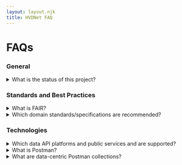```yaml
---
layout: layout.njk
title: HVDNet FAQ
---
```


<h1>FAQs</h1>

<h3 class="mt-4">General</h3>

<details>
<summary>What is the status of this project?</summary>
<div class="card  p-2 rounded-2">
ipsumLorem ipsum dolor sit amet, consectetur adipiscing elit. Integer mollis augue et turpis sagittis sodales. Proin consectetur odio sed erat egestas finibus eu vitae nunc. Fusce quis orci eu ex ornare commodo a a dui. Pellentesque lectus lacus, sollicitudin sed dolor vitae, accumsan pellentesque nulla.
</div>
</details>

<h3 class="mt-4">Standards and Best Practices</h3>

<details>
<summary>What is FAIR?</summary>
<div class="card  p-2 rounded-2">
ipsumLorem ipsum dolor sit amet, consectetur adipiscing elit. Integer mollis augue et turpis sagittis sodales. Proin consectetur odio sed erat egestas finibus eu vitae nunc. Fusce quis orci eu ex ornare commodo a a dui. Pellentesque lectus lacus, sollicitudin sed dolor vitae, accumsan pellentesque nulla.
</div>
</details>


<details>
<summary>Which domain standards/specifications are recommended?</summary>
<div class="card  p-2 rounded-2">

This project is closely aligned on global standards and best practices supported and endorsed by national and international high-value data producers, custodians and user communities.
Our works is guided by the FAIR data principles and of the CODATA Cross-Domain Interoperability Framework

See [Standard](/resources/standards) for a list of specifications that we are currently working with.

</div>
</details>



<h3 class="mt-4">Technologies</h3>

<details>
<summary>Which data API platforms and public services and are supported?</summary>

<div class="card  p-2 rounded-2">

The following platforms and public APIs are currently actively being integrated with:
<ul>
<li><a href="https://www.census.gov/data/developers/data-sets.html" target="_blank">U.S. Census Bureau API</a>: providing access to key demographic and economic data for the United States</li>
<li><a href="https://www.socrata.com" target="_blank">Socrata / Data Insights</a>; a cloud based open data platform popular major cities and other agencies in North America</li>
<li><a href="https://www.richdataservices.com" target="_blank">MTNA Rich Data Services</a>: a modern API platform providing concurrent access to data and metadata and equipped with robust web based user interfaces.</li>
</ul>

Our pipeline includes APIs from the <a href="https://datahelpdesk.worldbank.org/knowledgebase/topics/125589-developer-information" target="_blank"> World Bank</a>, and other custodians.

On the data cataloging side, we anticipate integration with:
<ul>
<li><a href="https://dataverse.org/" target="_blank">Dataverse</a></li>
<li><a href="https://ckan.org/" target="_blank">CKAN</a></li>
<li><a href="https://nada.ihsn.org/" target="_blank">IHSN NADA</a></li>
</ul>

<p>
Many other options are available when it comes to providing access to data over APIs, such as <a href="https://www.dreamfactory.com/" target="_blank">Dreamfactory</a>,
 <a href="https://redivis.com/" target="_blank">Redivis</a>, or <a href="https://www.opendatasoft.com/" target="_blank">OpenDataSoft</a>.
 <a href="https://www.graphql.org/" target="_blank">GraphQL</a> further presents promising options, with several open source and commercial solutions available. 
</p>

</div>
</details>

<details>
<summary>What is Postman?</summary>
<div class="card  p-2 rounded-2">
Postman stands as the industry's leading API platform, trusted by over 40 million developers worldwide. Founded in 2014, Postman has experienced remarkable growth, expanding to over 700 employees across the US, India, and remote locations, achieving a valuation of $5.6 billion.

At its core, Postman provides a comprehensive set of tools designed to streamline the entire API lifecycle. This includes robust capabilities for API documentation, seamless collaboration among teams, rigorous testing, continuous monitoring, and the orchestration of complex API workflows, increasingly augmented by advanced AI features.

Postman offers flexible plans to suit various needs, from a free tier for individual developers to Team and Enterprise plans for larger organizations.

Critically, Postman is engineered to make APIs **FAIR (Findable, Accessible, Interoperable, and Reusable)**, embodying this commitment through its platform design and features. It serves as a powerful metadata and collaboration hub for APIs:

* **Findable:** APIs become easily discoverable through features like the **Postman Discovery Network**, allowing developers to quickly locate and understand available APIs.
* **Accessible:** Postman facilitates access through organized **Workspaces and Collections**, comprehensive **API documentation**, and direct interaction with APIs within the platform.
* **Interoperable:** For teams and enterprises, Postman promotes interoperability through collaborative features, **Flows** for chaining requests, support for **API standards**, and robust **governance** capabilities that ensure consistency across an organization's API landscape.
* **Reusable:** The platform encourages reusability by allowing developers to easily **fork** collections, integrate with version control systems like **GitHub**, and leverage a wide array of other integrations to incorporate APIs seamlessly into new projects.

By unifying the API development experience, Postman empowers developers and organizations to build, manage, and consume APIs more efficiently and effectively, aligning with the principles of open, well-managed API ecosystems.

</div>
</details>

<details>
<summary>What are data-centric Postman collections?</summary>
<div class="card  p-2 rounded-2">
<p>
Unlike traditional application developers who care about APIs, data users naturally think in terms of 'datasets'. APIs are secondary or even a foreign concept to them. Their focus is on discovering and accessing ‘data’ to support their work and mission. 
</p>
<p>
A data-centric collection is a resource that represents a well-documented dataset and its underlying APIs. It meets the needs and perspectives of high-value data users or agents by providing a view of APIs that make sense to them. In this case, there is a one-to-one relationship between a collection and a dataset: 1 dataset = 1 collection.
</p>
<p>
Such collection not only provides access to data endpoints, but also ‘metadata’ endpoints, delivering the combined knowledge in machine-friendly standard formats. The embedded documentation talks about the dataset, its structure, content, provenance, how to use it, and other aspects necessary for the effective use of high-value data. 
</p>
<p>
The objective is also to demystify APIs and make them understandable and consumable by potentially less tech-savvy users. It further provides a collaborative space where data users and developers can come together and help each other.
</p>
<p>
Data-centric collections are also an entry point to other Postman features, particularly Flows, which can be used to stitch multiple data sources together or automate analytical pipelines.
</p>

</div>
</details>
